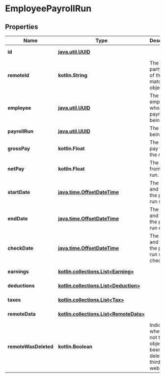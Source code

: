 
# EmployeePayrollRun

## Properties
Name | Type | Description | Notes
------------ | ------------- | ------------- | -------------
**id** | [**java.util.UUID**](java.util.UUID.md) |  |  [optional] [readonly]
**remoteId** | **kotlin.String** | The third-party API ID of the matching object. |  [optional]
**employee** | [**java.util.UUID**](java.util.UUID.md) | The employee whose payroll is being run. |  [optional]
**payrollRun** | [**java.util.UUID**](java.util.UUID.md) | The payroll being run. |  [optional]
**grossPay** | **kotlin.Float** | The gross pay from the run. |  [optional]
**netPay** | **kotlin.Float** | The net pay from the run. |  [optional]
**startDate** | [**java.time.OffsetDateTime**](java.time.OffsetDateTime.md) | The day and time the payroll run started. |  [optional]
**endDate** | [**java.time.OffsetDateTime**](java.time.OffsetDateTime.md) | The day and time the payroll run ended. |  [optional]
**checkDate** | [**java.time.OffsetDateTime**](java.time.OffsetDateTime.md) | The day and time the payroll run was checked. |  [optional]
**earnings** | [**kotlin.collections.List&lt;Earning&gt;**](Earning.md) |  |  [optional] [readonly]
**deductions** | [**kotlin.collections.List&lt;Deduction&gt;**](Deduction.md) |  |  [optional] [readonly]
**taxes** | [**kotlin.collections.List&lt;Tax&gt;**](Tax.md) |  |  [optional] [readonly]
**remoteData** | [**kotlin.collections.List&lt;RemoteData&gt;**](RemoteData.md) |  |  [optional] [readonly]
**remoteWasDeleted** | **kotlin.Boolean** | Indicates whether or not this object has been deleted by third party webhooks. |  [optional] [readonly]



